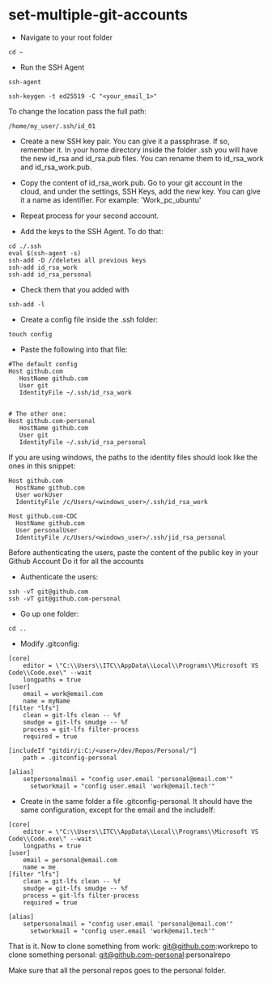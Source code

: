 # set-multiple-git-accounts

- Navigate to your root folder
```
cd ~
```

- Run the SSH Agent
```
ssh-agent
```

```
ssh-keygen -t ed25519 -C "<your_email_1>"
```

To change the location pass the full path:

```
/home/my_user/.ssh/id_01
```

- Create a new SSH key pair. You can give it a passphrase. If so, remember it.
In your home directory inside the folder .ssh you will have the new id_rsa and id_rsa.pub files.
You can rename them to id_rsa_work and id_rsa_work.pub.

- Copy the content of id_rsa_work.pub. Go to your git account in the cloud, and under the settings, SSH Keys, add the new key. You can give it a name as identifier.
For example: 'Work_pc_ubuntu'

- Repeat process for your second account.

- Add the keys to the SSH Agent. To do that:
```
cd ./.ssh
eval $(ssh-agent -s)
ssh-add -D //deletes all previous keys
ssh-add id_rsa_work
ssh-add id_rsa_personal
```

- Check them that you added with
```
ssh-add -l
```

- Create a config file inside the .ssh folder:
```
touch config
```

- Paste the following into that file:
```
#The default config
Host github.com
   HostName github.com
   User git
   IdentityFile ~/.ssh/id_rsa_work

   
# The other one:
Host github.com-personal
   HostName github.com
   User git
   IdentityFile ~/.ssh/id_rsa_personal
```

If you are using windows, the paths to the identity files should look like the ones in this snippet:

```
Host github.com
  HostName github.com
  User workUser
  IdentityFile /c/Users/<windows_user>/.ssh/id_rsa_work

Host github.com-CDC
  HostName github.com
  User personalUser
  IdentityFile /c/Users/<windows_user>/.ssh/jid_rsa_personal

```
Before authenticating the users, paste the content of the public key in your Github Account
Do it for all the accounts


- Authenticate the users:
```
ssh -vT git@github.com
ssh -vT git@github.com-personal
```

- Go up one folder:
```
cd ..
```

- Modify .gitconfig:

```
[core]
	editor = \"C:\\Users\\ITC\\AppData\\Local\\Programs\\Microsoft VS Code\\Code.exe\" --wait
	longpaths = true
[user]
	email = work@email.com
	name = myName
[filter "lfs"]
	clean = git-lfs clean -- %f
	smudge = git-lfs smudge -- %f
	process = git-lfs filter-process
	required = true

[includeIf "gitdir/i:C:/<user>/dev/Repos/Personal/"]
    path = .gitconfig-personal

[alias]
    setpersonalmail = "config user.email 'personal@email.com'"
	  setworkmail = "config user.email 'work@email.tech'"
```

- Create in the same folder a file .gitconfig-personal. It should have the same configuration, except for the email and the includeIf:
```
[core]
	editor = \"C:\\Users\\ITC\\AppData\\Local\\Programs\\Microsoft VS Code\\Code.exe\" --wait
	longpaths = true
[user]
	email = personal@email.com
	name = me
[filter "lfs"]
	clean = git-lfs clean -- %f
	smudge = git-lfs smudge -- %f
	process = git-lfs filter-process
	required = true

[alias]
    setpersonalmail = "config user.email 'personal@email.com'"
	  setworkmail = "config user.email 'work@email.tech'"
```

That is it. Now to clone something from work:
git@github.com:workrepo
to clone something personal:
git@github.com-personal:personalrepo

Make sure that all the personal repos goes to the personal folder.

